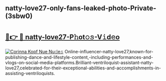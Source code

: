 ## natty-love27-only-fans​-leaked-photo​-Private-(3sbw0)


# <h2><a href="https://mediaupload.pro?title=natty-love27&ref=git">🔗👉 🔴 natty-love27-P𝚑ot𝚘𝚜-V𝚒d𝚎o</a></h2>

[![Corinna Kopf Nue Nu𝚍e𝚜](https://i.imgur.com/0qMVB7G.gif)](https://mediaupload.pro?title=natty-love27&ref=git)
Online-influencer-natty-love27,known-for-publishing-dance-and-lifestyle-content,-including-performances-and-vlogs-on-social-media-platforms.Brilliant-ventriloquist-assistant-natty-love27,celebrated-for-their-exceptional-abilities-and-accomplishments-in-assisting-ventriloquists.  